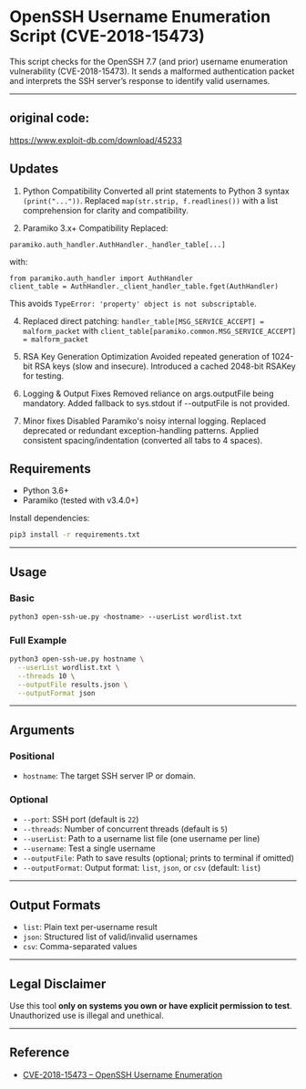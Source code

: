 # OpenSSH Username Enumeration Script (CVE-2018-15473)

This script checks for the OpenSSH 7.7 (and prior) username enumeration vulnerability (CVE-2018-15473).
It sends a malformed authentication packet and interprets the SSH server’s response to identify valid usernames.

---

## original code:
https://www.exploit-db.com/download/45233

## Updates

1. Python Compatibility
Converted all print statements to Python 3 syntax `(print("..."))`.
Replaced `map(str.strip, f.readlines())` with a list comprehension for clarity and compatibility.

2. Paramiko 3.x+ Compatibility
Replaced:
```
paramiko.auth_handler.AuthHandler._handler_table[...]
```
with:
```
from paramiko.auth_handler import AuthHandler
client_table = AuthHandler._client_handler_table.fget(AuthHandler)
```
This avoids `TypeError: 'property' object is not subscriptable`.

4. Replaced direct patching:
`handler_table[MSG_SERVICE_ACCEPT] = malform_packet`
with
`client_table[paramiko.common.MSG_SERVICE_ACCEPT] = malform_packet`

5. RSA Key Generation Optimization
Avoided repeated generation of 1024-bit RSA keys (slow and insecure).
Introduced a cached 2048-bit RSAKey for testing.

6. Logging & Output Fixes
Removed reliance on args.outputFile being mandatory.
Added fallback to sys.stdout if --outputFile is not provided.

7. Minor fixes
Disabled Paramiko's noisy internal logging.
Replaced deprecated or redundant exception-handling patterns.
Applied consistent spacing/indentation (converted all tabs to 4 spaces).

## Requirements

- Python 3.6+
- Paramiko (tested with v3.4.0+)

Install dependencies:
```bash
pip3 install -r requirements.txt
```

---

## Usage

### Basic
```bash
python3 open-ssh-ue.py <hostname> --userList wordlist.txt
```

### Full Example
```bash
python3 open-ssh-ue.py hostname \
  --userList wordlist.txt \
  --threads 10 \
  --outputFile results.json \
  --outputFormat json
```

---

## Arguments

### Positional
- `hostname`: The target SSH server IP or domain.

### Optional
- `--port`: SSH port (default is `22`)
- `--threads`: Number of concurrent threads (default is `5`)
- `--userList`: Path to a username list file (one username per line)
- `--username`: Test a single username
- `--outputFile`: Path to save results (optional; prints to terminal if omitted)
- `--outputFormat`: Output format: `list`, `json`, or `csv` (default: `list`)

---

## Output Formats

- `list`: Plain text per-username result
- `json`: Structured list of valid/invalid usernames
- `csv`: Comma-separated values

---

## Legal Disclaimer

Use this tool **only on systems you own or have explicit permission to test**.
Unauthorized use is illegal and unethical.

---

## Reference

- [CVE-2018-15473 – OpenSSH Username Enumeration](https://nvd.nist.gov/vuln/detail/CVE-2018-15473)
